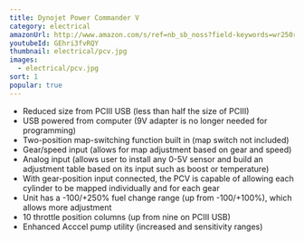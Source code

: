 ```yaml
---
title: Dynojet Power Commander V
category: electrical
amazonUrl: http://www.amazon.com/s/ref=nb_sb_noss?field-keywords=wr250r+dynojet+power+commander+v
youtubeId: GEhri3fvRQY
thumbnail: electrical/pcv.jpg
images:
  - electrical/pcv.jpg
sort: 1
popular: true
---
```


* Reduced size from PCIII USB (less than half the size of PCIII)
* USB powered from computer (9V adapter is no longer needed for programming)
* Two-position map-switching function built in (map switch not included)
* Gear/speed input (allows for map adjustment based on gear and speed)
* Analog input (allows user to install any 0-5V sensor and build an adjustment table based on its input such as boost or temperature)
* With gear-position input connected, the PCV is capable of allowing each cylinder to be mapped individually and for each gear
* Unit has a -100/+250% fuel change range (up from -100/+100%), which allows more adjustment
* 10 throttle position columns (up from nine on PCIII USB)
* Enhanced Acccel pump utility (increased and sensitivity ranges)

